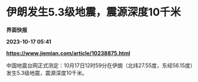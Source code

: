 # 伊朗发生5.3级地震，震源深度10千米
**界面快报**

**2023-10-17 05:41**

**https://www.jiemian.com/article/10238875.html**

中国地震台网正式测定：10月17日12时59分在伊朗（北纬27.55度，东经56.15度）发生5.3级地震，震源深度10千米。